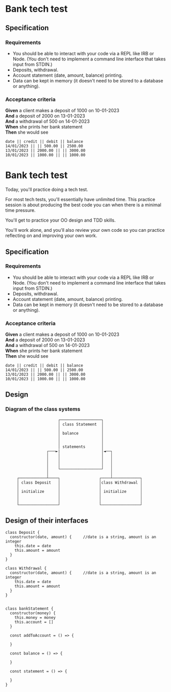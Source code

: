 # Bank tech test

## Specification

### Requirements

- You should be able to interact with your code via a REPL like IRB or Node. (You don't need to implement a command line interface that takes input from STDIN.)
- Deposits, withdrawal.
- Account statement (date, amount, balance) printing.
- Data can be kept in memory (it doesn't need to be stored to a database or anything).

### Acceptance criteria

**Given** a client makes a deposit of 1000 on 10-01-2023  
**And** a deposit of 2000 on 13-01-2023  
**And** a withdrawal of 500 on 14-01-2023  
**When** she prints her bank statement  
**Then** she would see

```
date || credit || debit || balance
14/01/2023 || || 500.00 || 2500.00
13/01/2023 || 2000.00 || || 3000.00
10/01/2023 || 1000.00 || || 1000.00
```

# Bank tech test

Today, you'll practice doing a tech test.

For most tech tests, you'll essentially have unlimited time. This practice session is about producing the best code you can when there is a minimal time pressure.

You'll get to practice your OO design and TDD skills.

You'll work alone, and you'll also review your own code so you can practice reflecting on and improving your own work.

## Specification

### Requirements

- You should be able to interact with your code via a REPL like IRB or Node. (You don't need to implement a command line interface that takes input from STDIN.)
- Deposits, withdrawal.
- Account statement (date, amount, balance) printing.
- Data can be kept in memory (it doesn't need to be stored to a database or anything).

### Acceptance criteria

**Given** a client makes a deposit of 1000 on 10-01-2023  
**And** a deposit of 2000 on 13-01-2023  
**And** a withdrawal of 500 on 14-01-2023  
**When** she prints her bank statement  
**Then** she would see

```
date || credit || debit || balance
14/01/2023 || || 500.00 || 2500.00
13/01/2023 || 2000.00 || || 3000.00
10/01/2023 || 1000.00 || || 1000.00
```

## Design

### Diagram of the class systems

                           ┌──────────────────┐
                           │ class Statement  │
                           │                  │
                           │ balance          │
                           │                  │
                           │                  │
                           │ statements       │
                      ┌───►|                  │◄──┐
                      │    │                  │   │
                      │    │                  │   │
                      │    │                  │   │
                      │    └──────────────────┘   │
                      │                           │
         ┌────────────┴────┐                 ┌────┴────────────┐
         │ class Deposit   │                 │class Withdrawal │
         │                 │                 │                 │
         │ initialize      │                 │ initialize      │
         │                 │                 │                 │
         │                 │                 │                 │
         └─────────────────┘                 └─────────────────┘

## Design of their interfaces

```
class Deposit {
  constructor(date, amount) {     //date is a string, amount is an integer
    this.date = date
    this.amount = amount
  }
}

class Withdrawal {
  constructor(date, amount) {     //date is a string, amount is an integer
    this.date = date
    this.amount = amount
  }
}


class bankStatement {
  constructor(money) {
    this.money = money
    this.account = []
  }

  const addToAccount = () => {

  }

  const balance = () => {

  }

  const statement = () => {

  }
}
```
